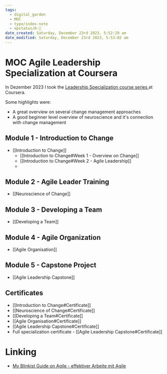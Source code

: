 ```yaml
---
tags:
  - digital_garden
  - MOC
  - type/index-note
  - epstatus/0-🌰
date_created: Saturday, December 23rd 2023, 5:52:29 am
date_modified: Saturday, December 23rd 2023, 5:53:02 am
---
```

# MOC Agile Leadership Specialization at Coursera
In Dezember 2023 I took the [Leadership Specialization course series ](https://www.coursera.org/specializations/agile-leadership-change-management)at Coursera. 

Some highlights were:
+ A great overview on several change management approaches
+ A good beginner level overview of neuroscience and it's connection with change management


## Module 1 - Introduction to Change
+ [[Introduction to Change]]
	+ [[Introduction to Change#Week 1 - Overview on Change]]
	+ [[Introduction to Change#Week 2 - Agile Leadership]]
	+ 
## Module 2 - Agile Leader Training
+ [[Neuroscience of Change]]
## Module 3 - Developing a Team
+ [[Developing a Team]]
## Module 4 - Agile Organization
+ [[Agile Organisation]]
## Module 5 - Capstone Project
+ [[Agile Leadership Capstone]]

## Certificates
+ [[Introduction to Change#Certificate]]
+ [[Neuroscience of Change#Certificate]]
+ [[Developing a Team#Certificate]]
+ [[Agile Organisation#Certificate]]
+ [[Agile Leadership Capstone#Certificate]]
+ Full specialization certificate - [[Agile Leadership Capstone#Certificate]]
# Linking
+ [My Blinkist Guide on Agile - effektiver Arbeite mit Agile](https://www.blinkist.com/en/app/guides/effektiver-arbeiten-mit-agile-mit-sebastian-kamilli)


